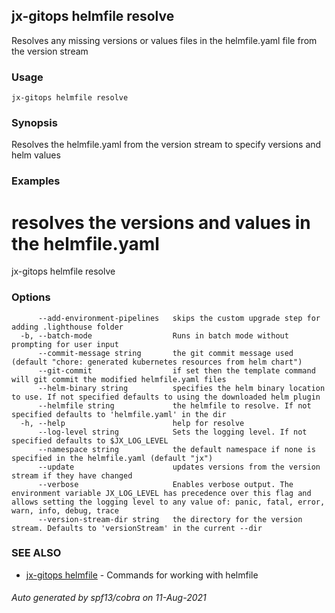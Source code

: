 ## jx-gitops helmfile resolve

Resolves any missing versions or values files in the helmfile.yaml file from the version stream

### Usage

```
jx-gitops helmfile resolve
```

### Synopsis

Resolves the helmfile.yaml from the version stream to specify versions and helm values

### Examples

  # resolves the versions and values in the helmfile.yaml
  jx-gitops helmfile resolve

### Options

```
      --add-environment-pipelines   skips the custom upgrade step for adding .lighthouse folder
  -b, --batch-mode                  Runs in batch mode without prompting for user input
      --commit-message string       the git commit message used (default "chore: generated kubernetes resources from helm chart")
      --git-commit                  if set then the template command will git commit the modified helmfile.yaml files
      --helm-binary string          specifies the helm binary location to use. If not specified defaults to using the downloaded helm plugin
      --helmfile string             the helmfile to resolve. If not specified defaults to 'helmfile.yaml' in the dir
  -h, --help                        help for resolve
      --log-level string            Sets the logging level. If not specified defaults to $JX_LOG_LEVEL
      --namespace string            the default namespace if none is specified in the helmfile.yaml (default "jx")
      --update                      updates versions from the version stream if they have changed
      --verbose                     Enables verbose output. The environment variable JX_LOG_LEVEL has precedence over this flag and allows setting the logging level to any value of: panic, fatal, error, warn, info, debug, trace
      --version-stream-dir string   the directory for the version stream. Defaults to 'versionStream' in the current --dir
```

### SEE ALSO

* [jx-gitops helmfile](jx-gitops_helmfile.md)	 - Commands for working with helmfile

###### Auto generated by spf13/cobra on 11-Aug-2021
